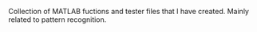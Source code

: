 Collection of MATLAB fuctions and tester files that I have created. Mainly related to pattern recognition.
